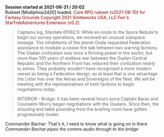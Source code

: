 <a name="2021-06-21" /><b>Session started at 2021-06-21 / 20:02</b>
<br />
<font color="##000000">Ruleset [Modiphius2d20] loaded.</font>
<font color="##880000">Core RPG ruleset (v2021-06-10) for Fantasy Grounds&#10;Copyright 2021 Smiteworks USA, LLC</font>
<font color="##880000">Fen's StarTrekAdventures Extension (v0.2) </font>
>Captains log, Stardate 61062.5: While en-route to the Spora Nebula to begin our survey operations, we recieved an unusual subspace mesage. The inhabitents of the planet Osala requested Federation assistance to mediate a cease-fire talk between two warring factions.&#13;&#13;The Osalan civilization was once a thriving power in the sector, but more than 100 years of endless war between the Osalan Central Republic and the Northern Front has reduced their civilization nearly to ashes. They probably wouldn't have recognized a more modern vessel as being a Federation design, so at least that is one advantage the Lister has over the Akiras and Sovereigns of the fleet.&#13;&#13;We will be meeting with the representatives of both factions to begin negotiations today.

>INTERIOR - Bridge: It has been several hours since Captain Baras and Counselor Murry began negotiations with the Osalans. Since then, the shouting and table pounding from the briefing room have gotten progressively louder.

Commander Bachar: That's it, I need to know what is going on in there
*Commander Bachar pipes the comms audio through to the bridge*
